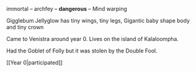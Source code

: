 immortal – archfey – **dangerous** – Mind warping

Gigglebum Jellyglow has tiny wings, tiny legs, Gigantic baby shape body and tiny crown

Came to Venistra around year 0. Lives on the island of Kalaloompha.

Had the Goblet of Folly but it was stolen by the Double Fool.

[[Year 0|participated]]